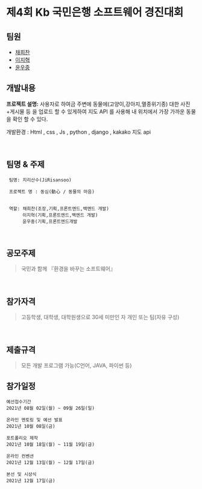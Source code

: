 # 제4회 Kb 국민은행 소프트웨어 경진대회   



## 팀원 

- [채희찬](https://github.com/chae-heechan)
- [이지혁](https://github.com/olzlgur)
- [윤우중](https://github.com/woojoung1217)


## 개발내용 

**프로젝트 설명:**
사용자로 하여금 주변에 동물에(고양이,강아지,멸종위기종) 
대한 사진+게시물 등 을 업로드 할 수 있게하여 지도 API 를 사용해 내 위치에서 가장 가까운 동물을 확인 할 수 있다.

개발환경 : Html , css , Js , python , django , kakako 지도 api 






<br>

## 팀명 & 주제 
```
 팀명: 지리산수(JiRisansoo)

 프로젝트 명 : 동심(動心 / 동물의 마음)
 

 역할: 채희찬(조장,기획,프론트엔드,백엔드 개발)
      이지혁(기획,프론트엔드,백엔드 개발)
      윤우중(기획,프론트엔드개발
```
<br>

## 공모주제
>국민과 함께 『환경을 바꾸는 소프트웨어』

<br>

## 참가자격
>고등학생, 대학생, 대학원생으로 30세 미만인 자
>개인 또는 팀(자유 구성)

<br>



## 제출규격
>모든 개발 프로그램 가능(C언어, JAVA, 파이썬 등)

## 참가일정

```
예선접수기간
2021년 08월 02일(월) ~ 09월 26일(일)

온라인 멘토링 및 예선 발표
2021년 10월 08일(금)

포트폴리오 제작
2021년 10월 18일(월) ~ 11월 19일(금)

온라인 컨벤션
2021년 12월 13일(월) ~ 12월 17일(금)

본선 및 시상식
2021년 12월 17일(금)
```

